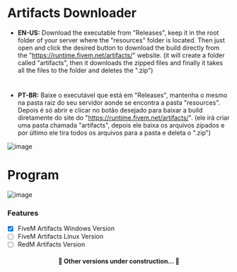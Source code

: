 # Artifacts Downloader

- <b>EN-US:</b> Download the executable from "Releases", keep it in the root folder of your server where the "resources" folder is located. Then just open and click the desired button to download the build directly from the "https://runtime.fivem.net/artifacts/" website. (it will create a folder called "artifacts", then it downloads the zipped files and finally it takes all the files to the folder and deletes the ".zip")

#

- <b>PT-BR:</b> Baixe o executável que está em "Releases", mantenha o mesmo na pasta raiz do seu servidor aonde se encontra a pasta "resources". Depois é só abrir e clicar no botão desejado para baixar a build diretamente do site do "https://runtime.fivem.net/artifacts/". (ele irá criar uma pasta chamada "artifacts", depois ele baixa os arquivos zipados e por último ele tira todos os arquivos para a pasta e deleta o ".zip")

![image](https://user-images.githubusercontent.com/45583155/156669429-f374ef58-e3c0-4894-8c47-f1d2b894f309.png)

# Program

![image](https://user-images.githubusercontent.com/45583155/155909368-d368d1f4-aa0f-4ba6-b87c-6f83432e6f26.png)

### Features

- [x] FiveM Artifacts Windows Version
- [ ] FiveM Artifacts Linux Version
- [ ] RedM Artifacts Version

<h4 align="center"> 
	🚧  Other versions under construction...  🚧
</h4>

